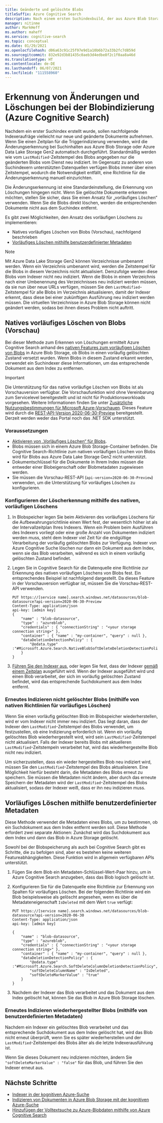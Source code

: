 ```yaml
---
title: Geänderte und gelöschte Blobs
titleSuffix: Azure Cognitive Search
description: Nach einem ersten Suchindexbuild, der aus Azure Blob Storage importiert wird, kann die nachfolgende Indizierung nur die Blobs übernehmen, die geändert oder gelöscht werden. In diesem Artikel werden die Details erläutert.
manager: nitinme
author: MarkHeff
ms.author: maheff
ms.service: cognitive-search
ms.topic: conceptual
ms.date: 01/29/2021
ms.openlocfilehash: d06a63c91c25f97e9d1a10b6b72a33b2fc7d859d
ms.sourcegitcommit: 832e92d3b81435c0aeb3d4edbe8f2c1f0aa8a46d
ms.translationtype: HT
ms.contentlocale: de-DE
ms.lasthandoff: 06/07/2021
ms.locfileid: "111558960"
---
```

# <a name="change-and-deletion-detection-in-blob-indexing-azure-cognitive-search"></a>Erkennung von Änderungen und Löschungen bei der Blobindizierung (Azure Cognitive Search)

Nachdem ein erster Suchindex erstellt wurde, sollen nachfolgende Indexeraufräge vielleicht nur neue und geänderte Dokumente aufnehmen. Wenn Sie einen Zeitplan für die Triggerindizierung verwenden, wird die Änderungserkennung bei Suchinhalten aus Azure Blob Storage oder Azure Data Lake Storage Gen2 automatisch durchgeführt. Standardmäßig werden wie vom `LastModified`-Zeitstempel des Blobs angegeben nur die geänderten Blobs vom Dienst neu indiziert. Im Gegensatz zu anderen von Suchindexern unterstützten Datenquellen verfügen Blobs immer über einen Zeitstempel, wodurch die Notwendigkeit entfällt, eine Richtlinie für die Änderungserkennung manuell einzurichten.

Die Änderungserkennung ist eine Standardeinstellung, die Erkennung von Löschungen hingegen nicht. Wenn Sie gelöschte Dokumente erkennen möchten, stellen Sie sicher, dass Sie einen Ansatz für „vorläufiges Löschen“ verwenden. Wenn Sie die Blobs direkt löschen, werden die entsprechenden Dokumente nicht aus dem Suchindex entfernt.

Es gibt zwei Möglichkeiten, den Ansatz des vorläufigen Löschens zu implementieren:

+ Natives vorläufiges Löschen von Blobs (Vorschau), nachfolgend beschrieben
+ [Vorläufiges Löschen mithilfe benutzerdefinierter Metadaten](#soft-delete-using-custom-metadata)

> [!NOTE] 
> Mit Azure Data Lake Storage Gen2 können Verzeichnisse umbenannt werden. Wenn ein Verzeichnis umbenannt wird, werden die Zeitstempel für die Blobs in diesem Verzeichnis nicht aktualisiert. Demzufolge werden diese Blobs vom Indexer nicht neu indiziert. Wenn die Blobs in einem Verzeichnis nach einer Umbenennung des Verzeichnisses neu indiziert werden müssen, da sie nun über neue URLs verfügen, müssen Sie den `LastModified`-Zeitstempel für alle Blobs im Verzeichnis aktualisieren, damit der Indexer erkennt, dass diese bei einer zukünftigen Ausführung neu indiziert werden müssen. Die virtuellen Verzeichnisse in Azure Blob Storage können nicht geändert werden, sodass bei ihnen dieses Problem nicht auftritt.

## <a name="native-blob-soft-delete-preview"></a>Natives vorläufiges Löschen von Blobs (Vorschau)

Bei dieser Methode zum Erkennen von Löschungen ermittelt Azure Cognitive Search anhand des [nativen Features zum vorläufigen Löschen von Blobs](../storage/blobs/soft-delete-blob-overview.md) in Azure Blob Storage, ob Blobs in einen vorläufig gelöschten Zustand versetzt wurden. Wenn Blobs in diesem Zustand erkannt werden, verwendet ein Suchindexer diese Informationen, um das entsprechende Dokument aus dem Index zu entfernen.

> [!IMPORTANT]
> Die Unterstützung für das native vorläufige Löschen von Blobs ist als Vorschauversion verfügbar. Die Vorschaufunktion wird ohne Vereinbarung zum Servicelevel bereitgestellt und ist nicht für Produktionsworkloads vorgesehen. Weitere Informationen finden Sie unter [Zusätzliche Nutzungsbestimmungen für Microsoft Azure-Vorschauen](https://azure.microsoft.com/support/legal/preview-supplemental-terms/). Dieses Feature wird durch die [REST-API-Version 2020-06-30-Preview](./search-api-preview.md) bereitgestellt. Derzeit werden weder das Portal noch das .NET SDK unterstützt.

### <a name="prerequisites"></a>Voraussetzungen

+ [Aktivieren von „Vorläufiges Löschen“ für Blobs](../storage/blobs/soft-delete-blob-enable.md).
+ Blobs müssen sich in einem Azure Blob Storage-Container befinden. Die Cognitive Search-Richtlinie zum nativen vorläufigen Löschen von Blobs wird für Blobs aus Azure Data Lake Storage Gen2 nicht unterstützt.
+ Dokumentschlüssel für die Dokumente in Ihrem Index müssen die entweder einer Blobeigenschaft oder Blobmetadaten zugewiesen werden.
+ Sie müssen die Vorschau-REST-API (`api-version=2020-06-30-Preview`) verwenden, um die Unterstützung für vorläufiges Löschen zu konfigurieren.

### <a name="how-to-configure-deletion-detection-using-native-soft-delete"></a>Konfigurieren der Löscherkennung mithilfe des nativen, vorläufigen Löschens

1. In Blobspeicher legen Sie beim Aktivieren des vorläufiges Löschens für die Aufbewahrungsrichtlinie einen Wert fest, der wesentlich höher ist als der Intervallzeitplan Ihres Indexers. Wenn ein Problem beim Ausführen des Indexers vorliegt oder eine große Anzahl von Dokumenten indiziert werden muss, steht dem Indexer viel Zeit für die endgültige Verarbeitung der vorläufig gelöschten Blobs zur Verfügung. Indexer von Azure Cognitive Suche löschen nur dann ein Dokument aus dem Index, wenn sie das Blob verarbeiten, während es sich in einem vorläufig gelöschten Zustand befindet.

1. Legen Sie in Cognitive Search für die Datenquelle eine Richtlinie zur Erkennung des nativen vorläufigen Löschens von Blobs fest. Ein entsprechendes Beispiel ist nachfolgend dargestellt. Da dieses Feature in der Vorschauversion verfügbar ist, müssen Sie die Vorschau-REST-API verwenden.

    ```http
    PUT https://[service name].search.windows.net/datasources/blob-datasource?api-version=2020-06-30-Preview
    Content-Type: application/json
    api-key: [admin key]
    {
        "name" : "blob-datasource",
        "type" : "azureblob",
        "credentials" : { "connectionString" : "<your storage connection string>" },
        "container" : { "name" : "my-container", "query" : null },
        "dataDeletionDetectionPolicy" : {
            "@odata.type" :"#Microsoft.Azure.Search.NativeBlobSoftDeleteDeletionDetectionPolicy"
        }
    }
    ```

1. [Führen Sie den Indexer aus](/rest/api/searchservice/run-indexer), oder legen Sie fest, dass der Indexer [gemäß einem Zeitplan](search-howto-schedule-indexers.md) ausgeführt wird. Wenn der Indexer ausgeführt wird und einen Blob verarbeitet, der sich im vorläufig gelöschten Zustand befindet, wird das entsprechende Suchdokument aus dem Index entfernt.

### <a name="reindexing-undeleted-blobs-using-native-soft-delete-policies"></a>Erneutes Indizieren nicht gelöschter Blobs (mithilfe von nativen Richtlinien für vorläufiges Löschen)

Wenn Sie einen vorläufig gelöschten Blob im Blobspeicher wiederherstellen, wird er vom Indexer nicht immer neu indiziert. Das liegt daran, dass der Indexer den `LastModified`-Zeitstempel des Blobs verwendet, um festzustellen, ob eine Indizierung erforderlich ist. Wenn ein vorläufig gelöschtes Blob wiederhergestellt wird, wird sein `LastModified`-Zeitstempel nicht aktualisiert. Falls der Indexer bereits Blobs mit aktuelleren `LastModified`-Zeitstempeln verarbeitet hat, wird das wiederhergestellte Blob nicht neu indiziert. 

Um sicherzustellen, dass ein wieder hergestelltes Blob neu indiziert wird, müssen Sie den `LastModified`-Zeitstempel des Blobs aktualisieren. Eine Möglichkeit hierfür besteht darin, die Metadaten des Blobs erneut zu speichern. Sie müssen die Metadaten nicht ändern, aber durch das erneute Speichern der Metadaten wird der `LastModified`-Zeitstempel des Blobs aktualisiert, sodass der Indexer weiß, dass er ihn neu indizieren muss.

## <a name="soft-delete-using-custom-metadata"></a>Vorläufiges Löschen mithilfe benutzerdefinierter Metadaten

Diese Methode verwendet die Metadaten eines Blobs, um zu bestimmen, ob ein Suchdokument aus dem Index entfernt werden soll. Diese Methode erfordert zwei separate Aktionen: Zunächst wird das Suchdokument aus dem Index und dann das Blob in Azure Storage gelöscht.

Sowohl bei der Blobspeicherung als auch bei Cognitive Search gibt es Schritte, die zu befolgen sind, aber es bestehen keine weiteren Featureabhängigkeiten. Diese Funktion wird in allgemein verfügbaren APIs unterstützt.

1. Fügen Sie dem Blob ein Metadaten-Schlüssel-Wert-Paar hinzu, um in Azure Cognitive Search anzugeben, dass das Blob logisch gelöscht ist.

1. Konfigurieren Sie für die Datenquelle eine Richtlinie zur Erkennung von Spalten für vorläufiges Löschen. Bei der folgenden Richtlinie wird ein Blob beispielsweise als gelöscht angesehen, wenn es über die Metadateneigenschaft `IsDeleted` mit dem Wert `true` verfügt:

    ```http
    PUT https://[service name].search.windows.net/datasources/blob-datasource?api-version=2020-06-30
    Content-Type: application/json
    api-key: [admin key]

    {
        "name" : "blob-datasource",
        "type" : "azureblob",
        "credentials" : { "connectionString" : "<your storage connection string>" },
        "container" : { "name" : "my-container", "query" : null },
        "dataDeletionDetectionPolicy" : {
            "@odata.type" :"#Microsoft.Azure.Search.SoftDeleteColumnDeletionDetectionPolicy",
            "softDeleteColumnName" : "IsDeleted",
            "softDeleteMarkerValue" : "true"
        }
    }
    ```

1. Nachdem der Indexer das Blob verarbeitet und das Dokument aus dem Index gelöscht hat, können Sie das Blob in Azure Blob Storage löschen.

### <a name="reindexing-undeleted-blobs-using-custom-metadata"></a>Erneutes Indizieren wiederhergestellter Blobs (mithilfe von benutzerdefinierten Metadaten)

Nachdem ein Indexer ein gelöschtes Blob verarbeitet und das entsprechende Suchdokument aus dem Index gelöscht hat, wird das Blob nicht erneut überprüft, wenn Sie es später wiederherstellen und der `LastModified`-Zeitstempel des Blobs älter als die letzte Indexerausführung ist.

Wenn Sie dieses Dokument neu indizieren möchten, ändern Sie `"softDeleteMarkerValue" : "false"` für das Blob, und führen Sie den Indexer erneut aus.

## <a name="next-steps"></a>Nächste Schritte

+ [Indexer in der kognitiven Azure-Suche](search-indexer-overview.md)
+ [Indizieren von Dokumenten in Azure Blob Storage mit der kognitiven Azure-Suche](search-howto-indexing-azure-blob-storage.md)
+ [Hinzufügen der Volltextsuche zu Azure-Blobdaten mithilfe von Azure Cognitive Search](search-blob-storage-integration.md)